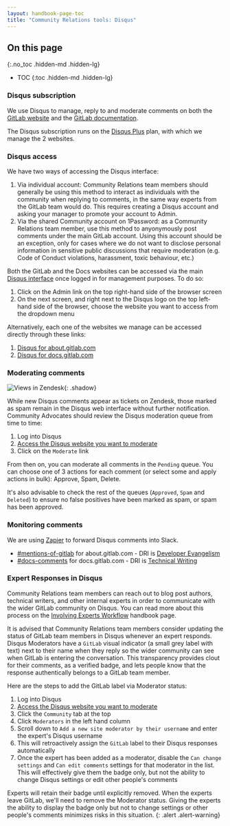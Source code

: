 ```yaml
---
layout: handbook-page-toc
title: "Community Relations tools: Disqus"
---
```


## On this page
{:.no_toc .hidden-md .hidden-lg}

- TOC
{:toc .hidden-md .hidden-lg}

### Disqus subscription

We use Disqus to manage, reply to and moderate comments on both the [GitLab website](https://about.gitlab.com) and the [GitLab documentation](https://docs.gitlab.com).

The Disqus subscription runs on the [Disqus Plus](https://disqus.com/pricing/) plan, with which we manage the 2 websites.

### Disqus access

We have two ways of accessing the Disqus interface:

1. Via individual account: Community Relations team members should generally be using this method to interact as individuals with the community when replying to comments, in the same way experts from the GitLab team would do. This requires creating a Disqus account and asking your manager to promote your account to Admin.
1. Via the shared Community account on 1Password: as a Community Relations team member, use this method to anyonymously post comments under the main GitLab account. Using this account should be an exception, only for cases where we do not want to disclose personal information in sensitive public discussions that require moderation (e.g. Code of Conduct violations, harassment, toxic behaviour, etc.)

Both the GitLab and the Docs websites can be accessed via the main [Disqus interface](https://disqus.com) once logged in for management purposes. To do so:

1. Click on the Admin link on the top right-hand side of the browser screen
1. On the next screen, and right next to the Disqus logo on the top left-hand side of the browser, choose the website you want to access from the dropdown menu

Alternatively, each one of the websites we manage can be accessed directly through these links:

1. [Disqus for about.gitlab.com](https://gitlab.disqus.com/admin/)
1. [Disqus for docs.gitlab.com](https://gitlab-docs.disqus.com/admin/)

### Moderating comments

![Views in Zendesk](/images/handbook/marketing/community-relations/disqus-moderation.png){: .shadow}

While new Disqus comments appear as tickets on Zendesk, those marked as spam remain in the Disqus web interface without further notification. Community Advocates should review the Disqus moderation queue from time to time:

1. Log into Disqus
1. [Access the Disqus website you want to moderate](#disqus-access)
1. Click on the `Moderate` link

From then on, you can moderate all comments in the `Pending` queue. You can choose one of 3 actions for each comment (or select some and apply actions in bulk): Approve, Spam, Delete.

It's also advisable to check the rest of the queues (`Approved`, `Spam` and `Deleted`) to ensure no false positives have been marked as spam, or spam has been approved.

### Monitoring comments

We are using [Zapier](/handbook/marketing/community-relations/workflows-tools/zapier/) to forward Disqus comments into Slack.

- [#mentions-of-gitlab](https://gitlab.slack.com/archives/C03N3AY9W) for about.gitlab.com - DRI is [Developer Evangelism](/handbook/marketing/community-relations/developer-evangelism/hacker-news/#blog-comments)
- [#docs-comments](https://gitlab.slack.com/archives/C7WE1CBQW) for docs.gitlab.com - DRI is [Technical Writing](/handbook/product/ux/technical-writing/)

### Expert Responses in Disqus

Community Relations team members can reach out to blog post authors, technical writers, and other internal experts in order to communicate with the wider GitLab community on Disqus. You can read more about this process on the [Involving Experts Workflow](/handbook/marketing/community-relations/community-operations/#expert-responses) handbook page.

It is advised that Community Relations team members consider updating the status of GitLab team members in Disqus whenever an expert responds. Disqus Moderators have a `GitLab` visual indicator (a small grey label with text) next to their name when they reply so the wider community can see when GitLab is entering the conversation. This transparency provides clout for their comments, as a verified badge, and lets people know that the response authentically belongs to a GitLab team member.

Here are the steps to add the GitLab label via Moderator status: 

1. Log into Disqus
1. [Access the Disqus website you want to moderate](#disqus-access)
1. Click the `Community` tab at the top
1. Click `Moderators` in the left hand column
1. Scroll down to `Add a new site moderator by their username` and enter the expert's Disqus username
1. This will retroactively assign the `GitLab` label to their Disqus responses automatically
1. Once the expert has been added as a moderator, disable the `Can change settings` and `Can edit comments` settings for that moderator in the list. This will effectively give them the badge only, but not the ability to change Disqus settings or edit other people's comments

<i class="fas fa-hand-point-right" aria-hidden="true" style="color: rgb(138, 109, 59)
;"></i> Experts will retain their badge until explicitly removed. When the experts leave GitLab, we'll need to remove the Moderator status. Giving the experts the ability to display the badge only but not to change settings or other people's comments minimizes risks in this situation.
{: .alert .alert-warning}
